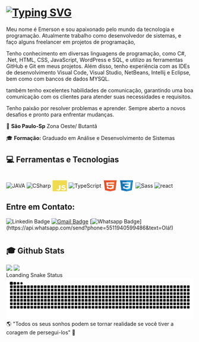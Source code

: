<h1> <a href="https://git.io/typing-svg"><img src="https://readme-typing-svg.demolab.com?font=Fira+Code&pause=1000&color=1113F7&random=false&width=435&lines=Sejam+bem-vindos!++Sou+o+Dev+Emerson" alt="Typing SVG" /></a> </h1>

Meu nome é Emerson e sou apaixonado pelo mundo da tecnologia e programação. Atualmente trabalho como desenvolvedor de sistemas, e faço alguns freelancer em projetos de programação,

Tenho conhecimento em diversas linguagens de programação, como C#, .Net, HTML, CSS, JavaScript, WordPress e SQL, e utilizo as ferramentas GitHub e Git em meus projetos. Além disso, tenho experiência com as IDEs de desenvolvimento Visual Code, Visual Studio, NetBeans, Intellij e Eclipse, bem como com bancos de dados MYSQL.

também tenho excelentes habilidades de comunicação, garantindo uma boa comunicação com os clientes para atender suas necessidades e requisitos.

Tenho paixão por resolver problemas e aprender. Sempre aberto a novos desafios e pronto para enfrentar mudanças.

📍 **São Paulo-Sp** Zona Oeste/ Butantã<br>

🎓 **Formação:** Graduado em Análise e Desenvolvimento de Sistemas<br>

<h2> 💻 Ferramentas e Tecnologias </h2>
<div style="display: inline_block"><br>
  <img align="center" alt="JAVA" height="30" width="40" src="https://cdn-icons-png.flaticon.com/512/226/226777.png">
  <img align="center" alt="CSharp" height="30" width="30" src="https://cdn-icons-png.flaticon.com/512/6132/6132221.png">
  <img align="center" alt="Js" height="30" width="40" src="https://raw.githubusercontent.com/devicons/devicon/master/icons/javascript/javascript-plain.svg">
  <img align="center" alt="TypeScript" height="30" width="30" src="https://cdn-icons-png.flaticon.com/512/5968/5968381.png">
    <img align="center" alt="HTML" height="30" width="40" src="https://raw.githubusercontent.com/devicons/devicon/master/icons/html5/html5-original.svg">
  <img align="center" alt="CSS" height="30" width="40" src="https://raw.githubusercontent.com/devicons/devicon/master/icons/css3/css3-original.svg">
  <img align="center" alt="Sass" height="30" width="30" src="https://cdn-icons-png.flaticon.com/512/919/919831.png">
  <img align="center" alt="react" height="30" width="30" src="https://cdn-icons-png.flaticon.com/512/1126/1126012.png">
  
  
</div>

<h2> Entre em Contato: </h2>

![Linkedin Badge](https://img.shields.io/badge/-Emerson%20Oliveira-6633cc?style=flat-square&logo=Linkedin&logoColor=white&link=https://www.linkedin.com/in/emerson-oliveira143)
[![Gmail Badge](https://img.shields.io/badge/-emerson.143@hotmail.com-6633cc?style=flat-square&logo=Gmail&logoColor=white&link=mailto:emerson.143@hotmail.com)](mailto:emerson.143@hotmail.com) [![Whatsapp Badge](https://img.shields.io/badge/-Whatsapp-4CA143?style=flat-square&labelColor=4CA143&logo=whatsapp&logoColor=white&link=https://api.whatsapp.com/send?phone=5511959359740&text=Olá!)](https://api.whatsapp.com/send?phone=5511940599486&text=Olá!)

#

## :mortar_board: Github Stats

<div>
  <a href="https://github.com/Emerson143"></a>
  <img height="180em" src="https://github-readme-stats.vercel.app/api?username=emerson143&show_icons=true&theme=dracula&include_all_commits=true&count_private=true"/>
  <img height="180em" src="https://github-readme-stats.vercel.app/api/top-langs/?username=emerson143&layout=compact&langs_count=7&theme=dracula"/>
</div>
 

<div>
Loanding Snake Status
</div>
<div>
  <picture align="center">    
    <img src="https://github.com/Emerson143/Emerson143/blob/main/snake-svg.svg">
  </picture>
</div>
<span>🌎 "Todos os seus sonhos podem se tornar realidade se você tiver a coragem de persegui-los" 🙏</span>

